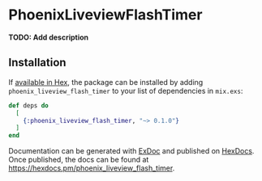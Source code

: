 # PhoenixLiveviewFlashTimer

**TODO: Add description**

## Installation

If [available in Hex](https://hex.pm/docs/publish), the package can be installed
by adding `phoenix_liveview_flash_timer` to your list of dependencies in `mix.exs`:

```elixir
def deps do
  [
    {:phoenix_liveview_flash_timer, "~> 0.1.0"}
  ]
end
```

Documentation can be generated with [ExDoc](https://github.com/elixir-lang/ex_doc)
and published on [HexDocs](https://hexdocs.pm). Once published, the docs can
be found at <https://hexdocs.pm/phoenix_liveview_flash_timer>.

